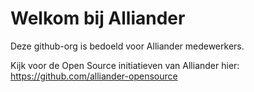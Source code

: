 # Welkom bij Alliander

Deze github-org is bedoeld voor Alliander medewerkers.

Kijk voor de Open Source initiatieven van Alliander hier: https://github.com/alliander-opensource
